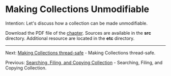 # Making Collections Unmodifiable

Intention: Let's discuss how a collection can be made unmodifiable.

Download the PDF file of the [chapter](chapter_42.pdf). Sources are available in the <b>src</b> directory. 
Additional resource are located in the <b>etc</b> directory.

<hr>

Next: [Making Collections thread-safe](chapter_43.md "Making Collections thread-safe") - Making Collections thread-safe.

Previous: [Searching, Filing, and Copying Collection](chapter_41.md "Searching, Filing, and Copying Collection") - 
Searching, Filing, and Copying Collection.